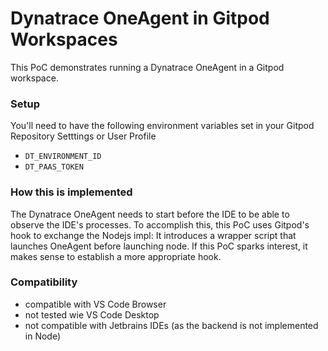 # Dynatrace OneAgent in Gitpod Workspaces

This PoC demonstrates running a Dynatrace OneAgent in a Gitpod workspace.

### Setup

You'll need to have the following environment variables set in your Gitpod Repository Setttings or User Profile
* `DT_ENVIRONMENT_ID`
* `DT_PAAS_TOKEN`

### How this is implemented 

The Dynatrace OneAgent needs to start before the IDE to be able to observe the IDE's processes. 
To accomplish this, this PoC uses Gitpod's hook to exchange the Nodejs impl: It introduces a wrapper script
that launches OneAgent before launching node. If this PoC sparks interest, it makes sense to establish a more appropriate hook. 

### Compatibility
* compatible with VS Code Browser
* not tested wie VS Code Desktop
* not compatible with Jetbrains IDEs (as the backend is not implemented in Node)

